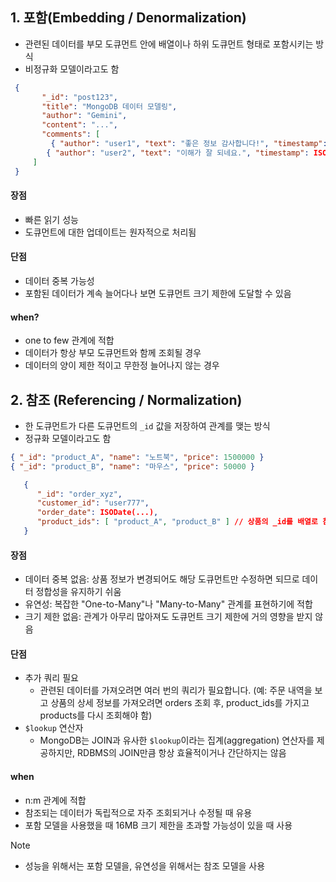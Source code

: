 ## 1. 포함(Embedding / Denormalization)
- 관련된 데이터를 부모 도큐먼트 안에 배열이나 하위 도큐먼트 형태로 포함시키는 방식
- 비정규화 모델이라고도 함
```json
 {
       "_id": "post123",
       "title": "MongoDB 데이터 모델링",
       "author": "Gemini",
       "content": "...",
       "comments": [
         { "author": "user1", "text": "좋은 정보 감사합니다!", "timestamp": ISODate(...) },
        { "author": "user2", "text": "이해가 잘 되네요.", "timestamp": ISODate(...)          }      
     ]
 }
```

#### 장점
- 빠른 읽기 성능
- 도큐먼트에 대한 업데이트는 원자적으로 처리됨
#### 단점
- 데이터 중복 가능성
- 포함된 데이터가 계속 늘어다나 보면 도큐먼트 크기 제한에 도달할 수 있음

#### when?
- one to few 관계에 적합
- 데이터가 항상 부모 도큐먼트와 함께 조회될 경우
- 데이터의 양이 제한 적이고 무한정 늘어나지 않는 경우

## 2. 참조 (Referencing / Normalization)
- 한 도큐먼트가 다른 도큐먼트의 `_id` 값을 저장하여 관계를 맺는 방식
- 정규화 모델이라고도 함
```json
{ "_id": "product_A", "name": "노트북", "price": 1500000 }
{ "_id": "product_B", "name": "마우스", "price": 50000 }

   {
      "_id": "order_xyz",
      "customer_id": "user777",
      "order_date": ISODate(...),
      "product_ids": [ "product_A", "product_B" ] // 상품의 _id를 배열로 참조
   }
```

#### 장점
- 데이터 중복 없음: 상품 정보가 변경되어도 해당 도큐먼트만 수정하면 되므로 데이터 정합성을 유지하기 쉬움
- 유연성: 복잡한 "One-to-Many"나 "Many-to-Many" 관계를 표현하기에 적합
- 크기 제한 없음: 관계가 아무리 많아져도 도큐먼트 크기 제한에 거의 영향을 받지 않음
#### 단점
- 추가 쿼리 필요
	- 관련된 데이터를 가져오려면 여러 번의 쿼리가 필요합니다. (예: 주문 내역을 보고 상품의 상세 정보를 가져오려면 orders 조회 후, product_ids를 가지고 products를 다시 조회해야 함)
- `$lookup` 연산자
	- MongoDB는 JOIN과 유사한 `$lookup`이라는 집계(aggregation) 연산자를 제공하지만, RDBMS의 JOIN만큼 항상 효율적이거나 간단하지는  않음
#### when
- n:m 관계에 적합
- 참조되는 데이터가 독립적으로 자주 조회되거나 수정될 때 유용
- 포함 모델을 사용했을 때 16MB 크기 제한을 초과할 가능성이 있을 때 사용

>[!Note]
> - 성능을 위해서는 포함 모델을, 유연성을 위해서는 참조 모델을 사용
